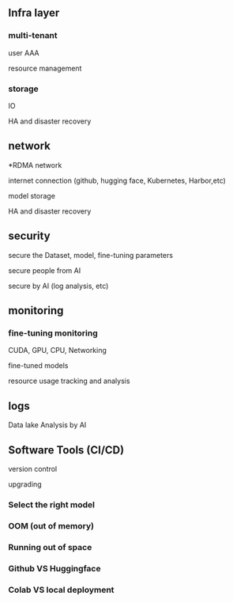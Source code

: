 ## Infra layer

### multi-tenant

user AAA

resource management

### storage

IO

HA and disaster recovery



## network

*RDMA network

internet connection (github, hugging face, Kubernetes, Harbor,etc)

model storage

HA and disaster recovery



## security 

secure the Dataset, model, fine-tuning parameters

secure people from AI

secure by AI (log analysis, etc)



## monitoring 

### fine-tuning monitoring

CUDA, GPU, CPU, Networking 

fine-tuned models

resource usage tracking and analysis



## logs

Data lake Analysis by AI





## Software Tools (CI/CD)

version control

upgrading





### Select the right model

### OOM (out of memory)

### Running out of space

### Github VS Huggingface

### Colab VS local deployment
